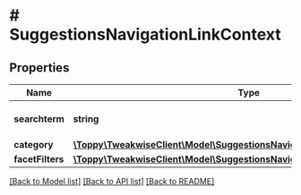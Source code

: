 # # SuggestionsNavigationLinkContext

## Properties

Name | Type | Description | Notes
------------ | ------------- | ------------- | -------------
**searchterm** | **string** | Searchterm used in the path | [optional]
**category** | [**\Toppy\TweakwiseClient\Model\SuggestionsNavigationLinkContextCategory**](SuggestionsNavigationLinkContextCategory.md) |  | [optional]
**facetFilters** | [**\Toppy\TweakwiseClient\Model\SuggestionsNavigationLinkContextFacetFilter[]**](SuggestionsNavigationLinkContextFacetFilter.md) |  | [optional]

[[Back to Model list]](../../README.md#models) [[Back to API list]](../../README.md#endpoints) [[Back to README]](../../README.md)
